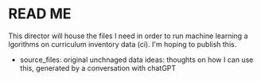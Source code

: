 # READ ME
This director will house the files I need in order to run machine learning a    lgorithms on curriculum inventory data (ci). I'm hoping to publish this. 

- source_files: original unchnaged data
 ideas: thoughts on how I can use this, generated by a conversation with chatGPT
